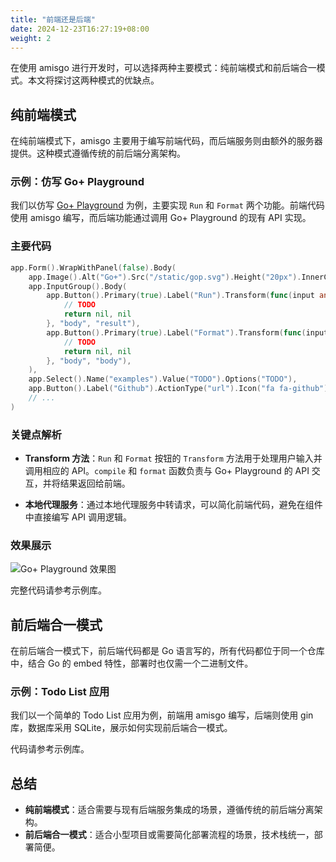 ```yaml
---
title: "前端还是后端"
date: 2024-12-23T16:27:19+08:00
weight: 2
---
```


在使用 amisgo 进行开发时，可以选择两种主要模式：纯前端模式和前后端合一模式。本文将探讨这两种模式的优缺点。

## 纯前端模式

在纯前端模式下，amisgo 主要用于编写前端代码，而后端服务则由额外的服务器提供。这种模式遵循传统的前后端分离架构。

### 示例：仿写 Go+ Playground

我们以仿写 [Go+ Playground](https://play.goplus.org) 为例，主要实现 `Run` 和 `Format` 两个功能。前端代码使用 amisgo 编写，而后端功能通过调用 Go+ Playground 的现有 API 实现。

### 主要代码
```go {base_url=".",filename="gop-play.go"hl_lines=[4,5,6,7,8,9,10,11]}
app.Form().WrapWithPanel(false).Body(
	app.Image().Alt("Go+").Src("/static/gop.svg").Height("20px").InnerClassName("border-none"),
	app.InputGroup().Body(
		app.Button().Primary(true).Label("Run").Transform(func(input any) (any, error) {
			// TODO
			return nil, nil
		}, "body", "result"),
		app.Button().Primary(true).Label("Format").Transform(func(input any) (any, error) {
			// TODO
			return nil, nil
		}, "body", "body"),
	),
	app.Select().Name("examples").Value("TODO").Options("TODO"),
	app.Button().Label("Github").ActionType("url").Icon("fa fa-github").Url("https://github.com/goplus/gop"),
	// ...
)
```

### 关键点解析

- **Transform 方法**：`Run` 和 `Format` 按钮的 `Transform` 方法用于处理用户输入并调用相应的 API。`compile` 和 `format` 函数负责与 Go+ Playground 的 API 交互，并将结果返回给前端。

- **本地代理服务**：通过本地代理服务中转请求，可以简化前端代码，避免在组件中直接编写 API 调用逻辑。

### 效果展示

![Go+ Playground 效果图](/gop-play.png)

完整代码请参考示例库。

## 前后端合一模式

在前后端合一模式下，前后端代码都是 Go 语言写的，所有代码都位于同一个仓库中，结合 Go 的 embed 特性，部署时也仅需一个二进制文件。

### 示例：Todo List 应用

我们以一个简单的 Todo List 应用为例，前端用 amisgo 编写，后端则使用 gin 库，数据库采用 SQLite，展示如何实现前后端合一模式。

代码请参考示例库。


## 总结

- **纯前端模式**：适合需要与现有后端服务集成的场景，遵循传统的前后端分离架构。
- **前后端合一模式**：适合小型项目或需要简化部署流程的场景，技术栈统一，部署简便。
